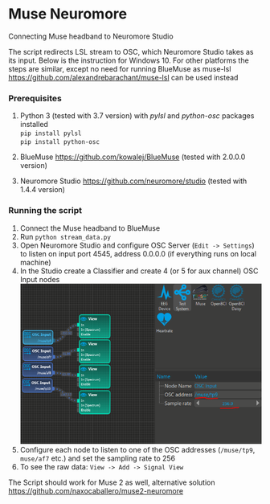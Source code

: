 # Muse Neuromore
Connecting Muse headband to Neuromore Studio

The script redirects LSL stream to OSC, which Neuromore Studio takes as its input. Below is the instruction for Windows 10. For other platforms the steps are similar, except no need for running BlueMuse as muse-lsl https://github.com/alexandrebarachant/muse-lsl can be used instead 

### Prerequisites

1. Python 3 (tested with 3.7 version) with <i>pylsl</i> and <i>python-osc</i> packages installed</br>
    `pip install pylsl`</br>
    `pip install python-osc`</br>
    
2. BlueMuse https://github.com/kowalej/BlueMuse (tested with 2.0.0.0 version)
3. Neuromore Studio https://github.com/neuromore/studio (tested with 1.4.4 version)

### Running the script

1. Connect the Muse headband to BlueMuse
1. Run  `python stream_data.py`
1. Open Neuromore Studio and configure OSC Server (`Edit -> Settings`) to listen on input port 4545, address 0.0.0.0 (if everything runs on local machine)
1. In the Studio create a Classifier and create 4 (or 5 for aux channel) OSC Input nodes
![Screenshot](osc_nodes_screenshot.PNG)
1. Configure each node to listen to one of the OSC addresses (`/muse/tp9`, `muse/af7` etc.) and set the sampling rate to 256
1. To see the raw data: `View -> Add -> Signal View`


The Script should work for Muse 2 as well, alternative solution https://github.com/naxocaballero/muse2-neuromore
